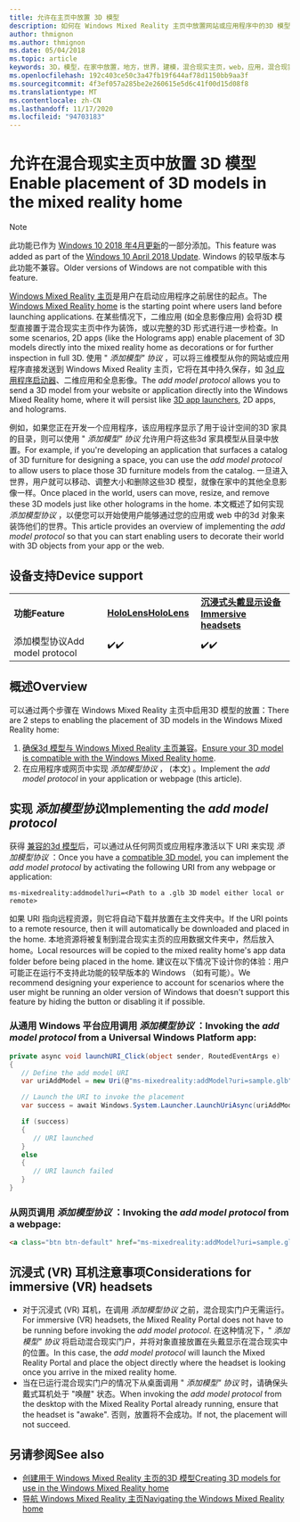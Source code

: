 ```yaml
---
title: 允许在主页中放置 3D 模型
description: 如何在 Windows Mixed Reality 主页中放置网站或应用程序中的3D 模型
author: thmignon
ms.author: thmignon
ms.date: 05/04/2018
ms.topic: article
keywords: 3D，模型，在家中放置，地方，世界，建模，混合现实主页，web，应用，混合现实耳机，windows mixed reality 耳机，虚拟现实耳机
ms.openlocfilehash: 192c403ce50c3a47fb19f644af78d1150bb9aa3f
ms.sourcegitcommit: 4f3ef057a285be2e260615e5d6c41f00d15d08f8
ms.translationtype: MT
ms.contentlocale: zh-CN
ms.lasthandoff: 11/17/2020
ms.locfileid: "94703183"
---
```

# <a name="enable-placement-of-3d-models-in-the-mixed-reality-home"></a><span data-ttu-id="1b602-104">允许在混合现实主页中放置 3D 模型</span><span class="sxs-lookup"><span data-stu-id="1b602-104">Enable placement of 3D models in the mixed reality home</span></span>

> [!NOTE]
> <span data-ttu-id="1b602-105">此功能已作为 [Windows 10 2018 年4月更新](https://docs.microsoft.com/windows/mixed-reality/enthusiast-guide/release-notes-april-2018)的一部分添加。</span><span class="sxs-lookup"><span data-stu-id="1b602-105">This feature was added as part of the [Windows 10 April 2018 Update](https://docs.microsoft.com/windows/mixed-reality/enthusiast-guide/release-notes-april-2018).</span></span> <span data-ttu-id="1b602-106">Windows 的较早版本与此功能不兼容。</span><span class="sxs-lookup"><span data-stu-id="1b602-106">Older versions of Windows are not compatible with this feature.</span></span>

<span data-ttu-id="1b602-107">[Windows Mixed Reality 主页](../discover/navigating-the-windows-mixed-reality-home.md)是用户在启动应用程序之前居住的起点。</span><span class="sxs-lookup"><span data-stu-id="1b602-107">The [Windows Mixed Reality home](../discover/navigating-the-windows-mixed-reality-home.md) is the starting point where users land before launching applications.</span></span> <span data-ttu-id="1b602-108">在某些情况下，二维应用 (如全息影像应用) 会将3D 模型直接置于混合现实主页中作为装饰，或以完整的3D 形式进行进一步检查。</span><span class="sxs-lookup"><span data-stu-id="1b602-108">In some scenarios, 2D apps (like the Holograms app) enable placement of 3D models directly into the mixed reality home as decorations or for further inspection in full 3D.</span></span> <span data-ttu-id="1b602-109">使用 " *添加模型" 协议* ，可以将三维模型从你的网站或应用程序直接发送到 Windows Mixed Reality 主页，它将在其中持久保存，如 [3d 应用程序启动器](3d-app-launcher-design-guidance.md)、二维应用和全息影像。</span><span class="sxs-lookup"><span data-stu-id="1b602-109">The *add model protocol* allows you to send a 3D model from your website or application directly into the Windows Mixed Reality home, where it will persist like [3D app launchers](3d-app-launcher-design-guidance.md), 2D apps, and holograms.</span></span> 

<span data-ttu-id="1b602-110">例如，如果您正在开发一个应用程序，该应用程序显示了用于设计空间的3D 家具的目录，则可以使用 " *添加模型" 协议* 允许用户将这些3d 家具模型从目录中放置。</span><span class="sxs-lookup"><span data-stu-id="1b602-110">For example, if you're developing an application that surfaces a catalog of 3D furniture for designing a space, you can use the *add model protocol* to allow users to place those 3D furniture models from the catalog.</span></span> <span data-ttu-id="1b602-111">一旦进入世界，用户就可以移动、调整大小和删除这些3D 模型，就像在家中的其他全息影像一样。</span><span class="sxs-lookup"><span data-stu-id="1b602-111">Once placed in the world, users can move, resize, and remove these 3D models just like other holograms in the home.</span></span> <span data-ttu-id="1b602-112">本文概述了如何实现 *添加模型协议* ，以便您可以开始使用户能够通过您的应用或 web 中的3d 对象来装饰他们的世界。</span><span class="sxs-lookup"><span data-stu-id="1b602-112">This article provides an overview of implementing the *add model protocol* so that you can start enabling users to decorate their world with 3D objects from your app or the web.</span></span>

## <a name="device-support"></a><span data-ttu-id="1b602-113">设备支持</span><span class="sxs-lookup"><span data-stu-id="1b602-113">Device support</span></span>

<table>
    <colgroup>
    <col width="33%" />
    <col width="33%" />
    <col width="33%" />
    </colgroup>
    <tr>
        <td><span data-ttu-id="1b602-114"><strong>功能</strong></span><span class="sxs-lookup"><span data-stu-id="1b602-114"><strong>Feature</strong></span></span></td>
        <td><span data-ttu-id="1b602-115"><a href="../hololens-hardware-details.md"><strong>HoloLens</strong></a></span><span class="sxs-lookup"><span data-stu-id="1b602-115"><a href="../hololens-hardware-details.md"><strong>HoloLens</strong></a></span></span></td>
        <td><span data-ttu-id="1b602-116"><a href="../discover/immersive-headset-hardware-details.md"><strong>沉浸式头戴显示设备</strong></a></span><span class="sxs-lookup"><span data-stu-id="1b602-116"><a href="../discover/immersive-headset-hardware-details.md"><strong>Immersive headsets</strong></a></span></span></td>
    </tr>
     <tr>
        <td><span data-ttu-id="1b602-117">添加模型协议</span><span class="sxs-lookup"><span data-stu-id="1b602-117">Add model protocol</span></span></td>
        <td><span data-ttu-id="1b602-118">✔️</span><span class="sxs-lookup"><span data-stu-id="1b602-118">✔️</span></span></td>
        <td><span data-ttu-id="1b602-119">✔️</span><span class="sxs-lookup"><span data-stu-id="1b602-119">✔️</span></span></td>
    </tr>
</table>

## <a name="overview"></a><span data-ttu-id="1b602-120">概述</span><span class="sxs-lookup"><span data-stu-id="1b602-120">Overview</span></span>

<span data-ttu-id="1b602-121">可以通过两个步骤在 Windows Mixed Reality 主页中启用3D 模型的放置：</span><span class="sxs-lookup"><span data-stu-id="1b602-121">There are 2 steps to enabling the placement of 3D models in the Windows Mixed Reality home:</span></span>
1. <span data-ttu-id="1b602-122">[确保3d 模型与 Windows Mixed Reality 主页兼容](creating-3d-models-for-use-in-the-windows-mixed-reality-home.md)。</span><span class="sxs-lookup"><span data-stu-id="1b602-122">[Ensure your 3D model is compatible with the Windows Mixed Reality home](creating-3d-models-for-use-in-the-windows-mixed-reality-home.md).</span></span>
2. <span data-ttu-id="1b602-123">在应用程序或网页中实现 *添加模型协议* ， (本文) 。</span><span class="sxs-lookup"><span data-stu-id="1b602-123">Implement the *add model protocol* in your application or webpage (this article).</span></span>

## <a name="implementing-the-add-model-protocol"></a><span data-ttu-id="1b602-124">实现 *添加模型协议*</span><span class="sxs-lookup"><span data-stu-id="1b602-124">Implementing the *add model protocol*</span></span>

<span data-ttu-id="1b602-125">获得 [兼容的3d 模型](creating-3d-models-for-use-in-the-windows-mixed-reality-home.md)后，可以通过从任何网页或应用程序激活以下 URI 来实现 *添加模型协议* ：</span><span class="sxs-lookup"><span data-stu-id="1b602-125">Once you have a [compatible 3D model](creating-3d-models-for-use-in-the-windows-mixed-reality-home.md), you can implement the *add model protocol* by activating the following URI from any webpage or application:</span></span>

```
ms-mixedreality:addmodel?uri=<Path to a .glb 3D model either local or remote>
```

<span data-ttu-id="1b602-126">如果 URI 指向远程资源，则它将自动下载并放置在主文件夹中。</span><span class="sxs-lookup"><span data-stu-id="1b602-126">If the URI points to a remote resource, then it will automatically be downloaded and placed in the home.</span></span> <span data-ttu-id="1b602-127">本地资源将被复制到混合现实主页的应用数据文件夹中，然后放入 home。</span><span class="sxs-lookup"><span data-stu-id="1b602-127">Local resources will be copied to the mixed reality home's app data folder before being placed in the home.</span></span> <span data-ttu-id="1b602-128">建议在以下情况下设计你的体验：用户可能正在运行不支持此功能的较早版本的 Windows （如有可能）。</span><span class="sxs-lookup"><span data-stu-id="1b602-128">We recommend designing your experience to account for scenarios where the user might be running an older version of Windows that doesn't support this feature by hiding the button or disabling it if possible.</span></span> 

### <a name="invoking-the-add-model-protocol-from-a-universal-windows-platform-app"></a><span data-ttu-id="1b602-129">从通用 Windows 平台应用调用 *添加模型协议* ：</span><span class="sxs-lookup"><span data-stu-id="1b602-129">Invoking the *add model protocol* from a Universal Windows Platform app:</span></span>

```C#
private async void launchURI_Click(object sender, RoutedEventArgs e)
{
   // Define the add model URI
   var uriAddModel = new Uri(@"ms-mixedreality:addModel?uri=sample.glb");

   // Launch the URI to invoke the placement
   var success = await Windows.System.Launcher.LaunchUriAsync(uriAddModel);

   if (success)
   {
      // URI launched
   }
   else
   {
      // URI launch failed
   }
}
```

### <a name="invoking-the-add-model-protocol-from-a-webpage"></a><span data-ttu-id="1b602-130">从网页调用 *添加模型协议* ：</span><span class="sxs-lookup"><span data-stu-id="1b602-130">Invoking the *add model protocol* from a webpage:</span></span>

```html
<a class="btn btn-default" href="ms-mixedreality:addModel?uri=sample.glb"> Place 3D Model </a>
```

## <a name="considerations-for-immersive-vr-headsets"></a><span data-ttu-id="1b602-131">沉浸式 (VR) 耳机注意事项</span><span class="sxs-lookup"><span data-stu-id="1b602-131">Considerations for immersive (VR) headsets</span></span>

* <span data-ttu-id="1b602-132">对于沉浸式 (VR) 耳机，在调用 *添加模型协议* 之前，混合现实门户无需运行。</span><span class="sxs-lookup"><span data-stu-id="1b602-132">For immersive (VR) headsets, the Mixed Reality Portal does not have to be running before invoking the *add model protocol*.</span></span> <span data-ttu-id="1b602-133">在这种情况下，" *添加模型" 协议* 将启动混合现实门户，并将对象直接放置在头戴显示在混合现实中的位置。</span><span class="sxs-lookup"><span data-stu-id="1b602-133">In this case, the *add model protocol* will launch the Mixed Reality Portal and place the object directly where the headset is looking once you arrive in the mixed reality home.</span></span> 
* <span data-ttu-id="1b602-134">当在已运行混合现实门户的情况下从桌面调用 " *添加模型" 协议* 时，请确保头戴式耳机处于 "唤醒" 状态。</span><span class="sxs-lookup"><span data-stu-id="1b602-134">When invoking the *add model protocol* from the desktop with the Mixed Reality Portal already running, ensure that the headset is "awake".</span></span> <span data-ttu-id="1b602-135">否则，放置将不会成功。</span><span class="sxs-lookup"><span data-stu-id="1b602-135">If not, the placement will not succeed.</span></span> 

## <a name="see-also"></a><span data-ttu-id="1b602-136">另请参阅</span><span class="sxs-lookup"><span data-stu-id="1b602-136">See also</span></span>

* [<span data-ttu-id="1b602-137">创建用于 Windows Mixed Reality 主页的3D 模型</span><span class="sxs-lookup"><span data-stu-id="1b602-137">Creating 3D models for use in the Windows Mixed Reality home</span></span>](creating-3d-models-for-use-in-the-windows-mixed-reality-home.md)
* [<span data-ttu-id="1b602-138">导航 Windows Mixed Reality 主页</span><span class="sxs-lookup"><span data-stu-id="1b602-138">Navigating the Windows Mixed Reality home</span></span>](../discover/navigating-the-windows-mixed-reality-home.md)
